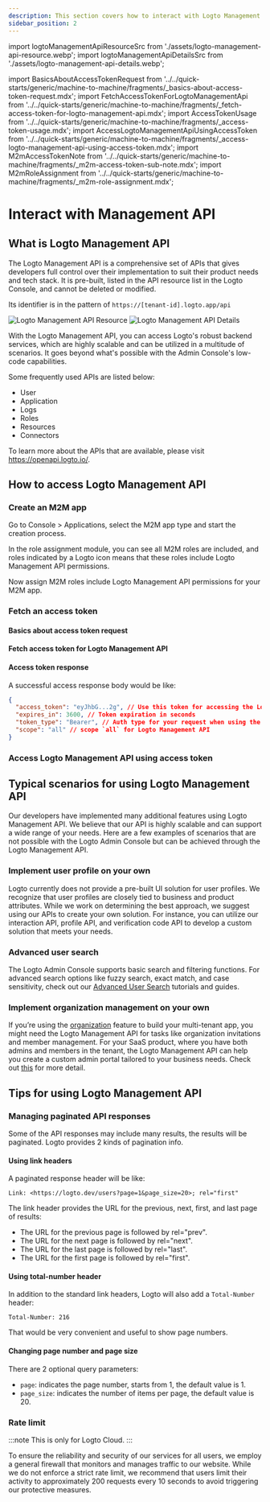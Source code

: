 ```yaml
---
description: This section covers how to interact with Logto Management API.
sidebar_position: 2
---
```


import logtoManagementApiResourceSrc from './assets/logto-management-api-resource.webp';
import logtoManagementApiDetailsSrc from './assets/logto-management-api-details.webp';

import BasicsAboutAccessTokenRequest from '../../quick-starts/generic/machine-to-machine/fragments/\_basics-about-access-token-request.mdx';
import FetchAccessTokenForLogtoManagementApi from '../../quick-starts/generic/machine-to-machine/fragments/\_fetch-access-token-for-logto-management-api.mdx';
import AccessTokenUsage from '../../quick-starts/generic/machine-to-machine/fragments/\_access-token-usage.mdx';
import AccessLogtoManagementApiUsingAccessToken from '../../quick-starts/generic/machine-to-machine/fragments/\_access-logto-management-api-using-access-token.mdx';
import M2mAccessTokenNote from '../../quick-starts/generic/machine-to-machine/fragments/\_m2m-access-token-sub-note.mdx';
import M2mRoleAssignment from '../../quick-starts/generic/machine-to-machine/fragments/\_m2m-role-assignment.mdx';

# Interact with Management API

## What is Logto Management API

The Logto Management API is a comprehensive set of APIs that gives developers full control over their implementation to suit their product needs and tech stack. It is pre-built, listed in the API resource list in the Logto Console, and cannot be deleted or modified.

Its identifier is in the pattern of `https://[tenant-id].logto.app/api`

<img alt="Logto Management API Resource" src={logtoManagementApiResourceSrc} />

<img alt="Logto Management API Details" src={logtoManagementApiDetailsSrc} />

With the Logto Management API, you can access Logto's robust backend services, which are highly scalable and can be utilized in a multitude of scenarios. It goes beyond what's possible with the Admin Console's low-code capabilities.

Some frequently used APIs are listed below:

- User
- Application
- Logs
- Roles
- Resources
- Connectors

To learn more about the APIs that are available, please visit https://openapi.logto.io/.

## How to access Logto Management API

### Create an M2M app

Go to <CloudLink to="/applications">Console > Applications</CloudLink>, select the M2M app type and start the creation process.

<M2mRoleAssignment />

In the role assignment module, you can see all M2M roles are included, and roles indicated by a Logto icon means that these roles include Logto Management API permissions.

Now assign M2M roles include Logto Management API permissions for your M2M app.

### Fetch an access token

#### Basics about access token request

<BasicsAboutAccessTokenRequest />

#### Fetch access token for Logto Management API

<FetchAccessTokenForLogtoManagementApi />

#### Access token response

A successful access response body would be like:

```json
{
  "access_token": "eyJhbG...2g", // Use this token for accessing the Logto Management API
  "expires_in": 3600, // Token expiration in seconds
  "token_type": "Bearer", // Auth type for your request when using the access token
  "scope": "all" // scope `all` for Logto Management API
}
```

<M2mAccessTokenNote />

### Access Logto Management API using access token

<AccessTokenUsage />

<AccessLogtoManagementApiUsingAccessToken />

## Typical scenarios for using Logto Management API

Our developers have implemented many additional features using Logto Management API. We believe that our API is highly scalable and can support a wide range of your needs. Here are a few examples of scenarios that are not possible with the Logto Admin Console but can be achieved through the Logto Management API.

### Implement user profile on your own

Logto currently does not provide a pre-built UI solution for user profiles. We recognize that user profiles are closely tied to business and product attributes. While we work on determining the best approach, we suggest using our APIs to create your own solution. For instance, you can utilize our interaction API, profile API, and verification code API to develop a custom solution that meets your needs.

### Advanced user search

The Logto Admin Console supports basic search and filtering functions. For advanced search options like fuzzy search, exact match, and case sensitivity, check out our [Advanced User Search](/user-management/advanced-user-search) tutorials and guides.

### Implement organization management on your own

If you’re using the [organization](/organizations) feature to build your multi-tenant app, you might need the Logto Management API for tasks like organization invitations and member management. For your SaaS product, where you have both admins and members in the tenant, the Logto Management API can help you create a custom admin portal tailored to your business needs. Check out [this](/organizations/organization-management/#manage-via-logto-management-api) for more detail.

## Tips for using Logto Management API

### Managing paginated API responses

Some of the API responses may include many results, the results will be paginated. Logto provides 2 kinds of pagination info.

#### Using link headers

A paginated response header will be like:

```
Link: <https://logto.dev/users?page=1&page_size=20>; rel="first"
```

The link header provides the URL for the previous, next, first, and last page of results:

- The URL for the previous page is followed by rel="prev".
- The URL for the next page is followed by rel="next".
- The URL for the last page is followed by rel="last".
- The URL for the first page is followed by rel="first".

#### Using total-number header

In addition to the standard link headers, Logto will also add a `Total-Number` header:

```
Total-Number: 216
```

That would be very convenient and useful to show page numbers.

#### Changing page number and page size

There are 2 optional query parameters:

- `page`: indicates the page number, starts from 1, the default value is 1.
- `page_size`: indicates the number of items per page, the default value is 20.

### Rate limit

:::note
This is only for Logto Cloud.
:::

To ensure the reliability and security of our services for all users, we employ a general firewall that monitors and manages traffic to our website. While we do not enforce a strict rate limit, we recommend that users limit their activity to approximately 200 requests every 10 seconds to avoid triggering our protective measures.
